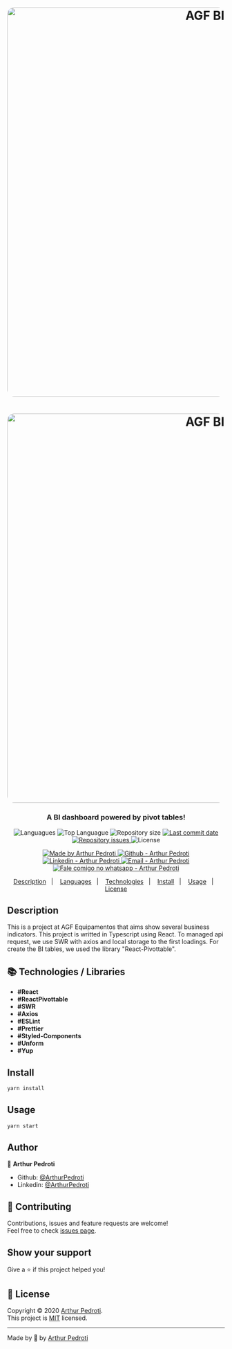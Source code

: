 <h1 align="center">
  <img alt="AGF BI" src="./src/assets/OPms-1.png" width="900px" style="border-radius:16px;"/>
</h1>
<h1 align="center">
  <img alt="AGF BI" src="./src/assets/OPms-2.png" width="900px" style="border-radius:16px;"/>
</h1>

<h3 align="center" >
  A BI dashboard powered by pivot tables!
</h3>

<p align="center">
  <img alt="Languagues" src="https://img.shields.io/github/languages/count/ArthurPedroti/OPms">
  <img alt="Top Languague" src="https://img.shields.io/github/languages/top/ArthurPedroti/OPms">
  <img alt="Repository size" src="https://img.shields.io/github/repo-size/ArthurPedroti/OPms">
  <a href="https://github.com/ArthurPedroti/OPms/commits/master">
    <img alt="Last commit date" src="https://img.shields.io/github/last-commit/ArthurPedroti/OPms">
  </a>
   <a href="https://github.com/ArthurPedroti/OPms/issues">
    <img alt="Repository issues" src="https://img.shields.io/github/issues/ArthurPedroti/OPms">
  </a>
  <img alt="License" src="https://img.shields.io/github/license/ArthurPedroti/OPms">
</p>
<p align="center">

  <a href="https://github.com/ArthurPedroti" target="_blank">
    <img alt="Made by Arthur Pedroti" src="https://img.shields.io/badge/made%20by-Arthur_Pedroti-informational">
  </a>
  <a href="https://github.com/ArthurPedroti" target="_blank" >
    <img alt="Github - Arthur Pedroti" src="https://img.shields.io/badge/Github--%23F8952D?style=social&logo=github">
  </a>
  <a href="https://www.linkedin.com/in/arthurpedroti/" target="_blank" >
    <img alt="Linkedin - Arthur Pedroti" src="https://img.shields.io/badge/Linkedin--%23F8952D?style=social&logo=linkedin">
  </a>
  <a href="mailto:arthurpedroti@gmail.com" target="_blank" >
    <img alt="Email - Arthur Pedroti" src="https://img.shields.io/badge/Email--%23F8952D?style=social&logo=gmail">
  </a>
  <a href="https://api.whatsapp.com/send?phone=5519991830454"
        target="_blank" >
    <img alt="Fale comigo no whatsapp - Arthur Pedroti" src="https://img.shields.io/badge/Whatsapp--%23F8952D?style=social&logo=whatsapp">
  </a>

</p>

<p align="center">
  <a href="#Description">Description</a>&nbsp;&nbsp;&nbsp;|&nbsp;&nbsp;&nbsp;
  <a href="#computer-languages">Languages</a>&nbsp;&nbsp;&nbsp;|&nbsp;&nbsp;&nbsp;
  <a href="#books-technologies">Technologies</a>&nbsp;&nbsp;&nbsp;|&nbsp;&nbsp;&nbsp;
  <a href="#install">Install</a>&nbsp;&nbsp;&nbsp;|&nbsp;&nbsp;&nbsp;
  <a href="#books-usage">Usage</a>&nbsp;&nbsp;&nbsp;|&nbsp;&nbsp;&nbsp;
  <a href="#memo-license">License</a>
</p>

## Description

This is a project at AGF Equipamentos that aims show several business indicators.
This project is writted in Typescript using React. To managed api request, we use SWR with axios and local storage to the first loadings. For create the BI tables, we used the library "React-Pivottable".

## :books: Technologies / Libraries

- **#React**
- **#ReactPivottable**
- **#SWR**
- **#Axios**
- **#ESLint**
- **#Prettier**
- **#Styled-Components**
- **#Unform**
- **#Yup**

## Install

```sh
yarn install
```

## Usage

```sh
yarn start
```

## Author

👤 **Arthur Pedroti**

* Github: [@ArthurPedroti](https://github.com/ArthurPedroti)
* Linkedin: [@ArthurPedroti](https://www.linkedin.com/in/arthurpedroti)

## 🤝 Contributing

Contributions, issues and feature requests are welcome!<br />Feel free to check [issues page](https://github.com/ArthurPedroit/OPms/issues).

## Show your support

Give a ⭐️ if this project helped you!

## 📝 License

Copyright © 2020 [Arthur Pedroti](https://github.com/ArthurPedroti).<br />
This project is [MIT](https://github.com/ArthurPedroit/OPms/blob/master/LICENSE) licensed.

---

Made by :blue_heart: by [Arthur Pedroti](https://github.com/ArthurPedroti)
